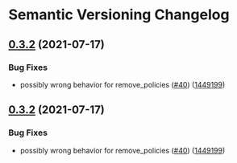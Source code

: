 # Semantic Versioning Changelog

## [0.3.2](https://github.com/ffyuanda/sqlalchemy-adapter/compare/v0.3.1...v0.3.2) (2021-07-17)


### Bug Fixes

* possibly wrong behavior for remove_policies ([#40](https://github.com/ffyuanda/sqlalchemy-adapter/issues/40)) ([1449199](https://github.com/ffyuanda/sqlalchemy-adapter/commit/14491999a8c1239d2ee8d3e2a40257e654856431))

## [0.3.2](https://github.com/ffyuanda/sqlalchemy-adapter/compare/v0.3.1...v0.3.2) (2021-07-17)


### Bug Fixes

* possibly wrong behavior for remove_policies ([#40](https://github.com/ffyuanda/sqlalchemy-adapter/issues/40)) ([1449199](https://github.com/ffyuanda/sqlalchemy-adapter/commit/14491999a8c1239d2ee8d3e2a40257e654856431))
